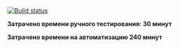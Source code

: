 [![Build status](https://ci.appveyor.com/api/projects/status/4m5nceplt919h5c0?svg=true)](https://ci.appveyor.com/project/DimaLaps/automatedhome5-2)

**Затрачено времени ручного тестирования: 30 минут**

**Затрачено времени на автоматизацию 240 минут**